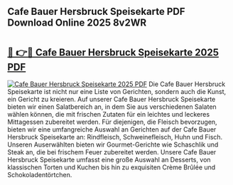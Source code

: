 ## Cafe Bauer Hersbruck Speisekarte PDF Download Online 2025 8v2WR

# <h2><a href="http://gc73rs.nevu.top/?p=Cafe+Bauer+Hersbruck+Speisekarte">🔗 👉🔴 Cafe Bauer Hersbruck Speisekarte 2025 PDF</a></h2>

[![Cafe Bauer Hersbruck Speisekarte 2025 PDF](https://i.imgur.com/dBaPXMq.png)](http://gc73rs.nevu.top/?p=Cafe+Bauer+Hersbruck+Speisekarte)
Die Cafe Bauer Hersbruck Speisekarte ist nicht nur eine Liste von Gerichten, sondern auch die Kunst, ein Gericht zu kreieren. Auf unserer Cafe Bauer Hersbruck Speisekarte bieten wir einen Salatbereich an, in dem Sie aus verschiedenen Salaten wählen können, die mit frischen Zutaten für ein leichtes und leckeres Mittagessen zubereitet werden. Für diejenigen, die Fleisch bevorzugen, bieten wir eine umfangreiche Auswahl an Gerichten auf der Cafe Bauer Hersbruck Speisekarte an: Rindfleisch, Schweinefleisch, Huhn und Fisch. Unseren Auserwählten bieten wir Gourmet-Gerichte wie Schaschlik und Steak an, die bei frischem Feuer zubereitet werden. Unsere Cafe Bauer Hersbruck Speisekarte umfasst eine große Auswahl an Desserts, von klassischen Torten und Kuchen bis hin zu exquisiten Crème Brûlée und Schokoladentörtchen.
